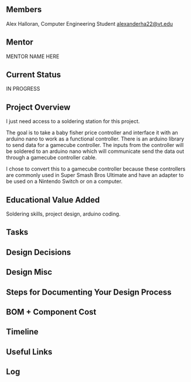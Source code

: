 ## Members
Alex Halloran, Computer Engineering Student
alexanderha22@vt.edu

## Mentor
MENTOR NAME HERE

## Current Status
IN PROGRESS

## Project Overview

I just need access to a soldering station for this project.

The goal is to take a baby fisher price controller and interface it with an arduino nano to work as a functional controller. There is an arduino library to send data for a gamecube controller. The inputs from the controller will be soldered to an arduino nano which will communicate send the data out through a gamecube controller cable. 

I chose to convert this to a gamecube controller because these controllers are commonly used in Super Smash Bros Ultimate and have an adapter to be used on a Nintendo Switch or on a computer.

## Educational Value Added

Soldering skills, project design, arduino coding.

## Tasks

<!-- Your Text Here. You may work with your mentor on this later when they are assigned -->

## Design Decisions

<!-- Your Text Here. You may work with your mentor on this later when they are assigned -->

## Design Misc

<!-- Your Text Here. You may work with your mentor on this later when they are assigned -->

## Steps for Documenting Your Design Process

<!-- Your Text Here. You may work with your mentor on this later when they are assigned -->

## BOM + Component Cost

<!-- Your Text Here. You may work with your mentor on this later when they are assigned -->

## Timeline

<!-- Your Text Here. You may work with your mentor on this later when they are assigned -->

## Useful Links

<!-- Your Text Here. You may work with your mentor on this later when they are assigned -->

## Log

<!-- Your Text Here. You may work with your mentor on this later when they are assigned -->
